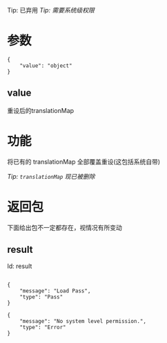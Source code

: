 Tip: 已弃用
_Tip: 需要系统级权限_
# 参数
```
{
    "value": "object"
}
```
## value
重设后的translationMap
# 功能
将已有的 translationMap 全部覆盖重设(这包括系统自带)

_Tip: `translationMap` 现已被删除_
# 返回包
下面给出包不一定都存在，视情况有所变动

## result
Id: result

```

{
    "message": "Load Pass",
    "type": "Pass"
}

{
    "message": "No system level permission.",
    "type": "Error"
}

```
